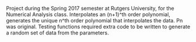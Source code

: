 Project during the Spring 2017 semester at Rutgers University, for the Numerical Analysis class. 
Interpolates an (n+1)^th order polynomial, generates the unique n^th order polynomial that interpolates the data.
Pn was original. Testing functions required extra code to be written to generate a random set of data from the parameters.
